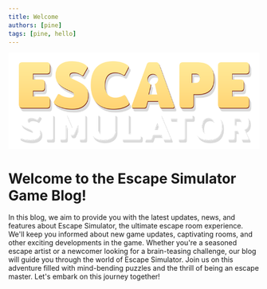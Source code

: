 ```yaml
---
title: Welcome
authors: [pine]
tags: [pine, hello]
---
```


![Docusaurus Plushie](./logo.png)

# Welcome to the Escape Simulator Game Blog!
In this blog, we aim to provide you with the latest updates, news, and features about Escape Simulator, the ultimate escape room experience. We'll keep you informed about new game updates, captivating rooms, and other exciting developments in the game. Whether you're a seasoned escape artist or a newcomer looking for a brain-teasing challenge, our blog will guide you through the world of Escape Simulator. Join us on this adventure filled with mind-bending puzzles and the thrill of being an escape master. Let's embark on this journey together!